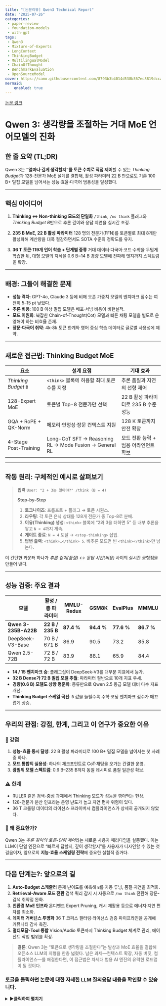 ```yaml
---
title: "[논문리뷰] Qwen3 Technical Report"
date: "2025-07-26"
categories:
 - paper-review
 - foundation-models
 - with-gpt
tags:
 - Qwen3
 - Mixture-of-Experts
 - LongContext
 - ThinkingBudget
 - MultilingualModel
 - ChainOfThought
 - BenchmarkEvaluation
 - OpenSourceModel
cover: https://camo.githubusercontent.com/8793b3b4014d538b367ec8819dcca85e79cb8d910c808fa7849e3cd85e2ebe79/68747470733a2f2f7169616e77656e2d7265732e6f73732d616363656c65726174652d6f766572736561732e616c6979756e63732e636f6d2f6c6f676f5f7177656e332e706e67
mermaid:
    enabled: true
---
```


[논문 링크](https://arxiv.org/abs/2505.09388v1)


# Qwen 3: 생각량을 조절하는 거대 MoE 언어모델의 진화

## 한 줄 요약 (TL;DR)

Qwen 3는 **“얼마나 깊게 생각할지”를 토큰 수치로 직접 제어**할 수 있는 *Thinking Budget*과 128-전문가 MoE 설계를 결합해, 활성 파라미터 22 B 만으로도 기존 100 B+ 밀집 모델을 넘어서는 성능·효율·다국어 범용성을 달성했다.

---

## 핵심 아이디어

1. **Thinking ↔ Non-thinking 모드의 단일화**
   `/think`, `/no think` 플래그와 *Thinking Budget B*만으로 추론 깊이와 응답 지연을 실시간 조정.

2. **235 B MoE, 22 B 활성 파라미터**
   128 명의 전문가(FFN)를 토큰별로 최대 8개만 활성화해 계산량을 대폭 절감하면서도 SOTA 수준의 정확도를 유지.

3. **36 T 토큰·119개 언어 학습 + 단계별 증류**
   거대 데이터·다국어·코드·수학을 두텁게 학습한 뒤, 대형 모델의 지식을 0.6 B\~14 B 경량 모델에 전파해 엣지까지 스펙트럼을 확장.

---

## 배경: 그들이 해결한 문제

* **성능 격차**: GPT-4o, Claude 3 등에 비해 오픈 가중치 모델의 벤치마크 점수는 여전히 5–15 pt 낮았다.
* **추론 비용**: 100 B 이상 밀집 모델은 배포·서빙 비용이 비현실적.
* **모드 이원화**: 복잡한 Chain-of-Thought(Cot) 모델과 빠른 채팅 모델을 별도로 운영해야 하는 비효율 존재.
* **장문·다국어 취약**: 4k-8k 토큰 한계와 영어 중심 학습 데이터로 글로벌 사용성에 제약.

---

## 새로운 접근법: **Thinking Budget MoE**

| 요소                    | 설계 요점                                                  | 기대 효과                     |
| --------------------- | ------------------------------------------------------ | ------------------------- |
| *Thinking Budget* `B` | `<think>` 블록에 허용할 최대 토큰 수를 지정                          | 추론 품질과 지연의 선형 제어          |
| 128-Expert MoE        | 토큰별 Top-8 전문가만 선택                                      | 22 B 활성 파라미터로 235 B 수준 성능 |
| GQA + RoPE + QK-Norm  | 메모리·안정성·장문 컨텍스트 지원                                     | 128 K 토큰까지 안전 확장          |
| 4-Stage Post-Training | Long-CoT SFT → Reasoning RL → Mode Fusion → General RL | 모드 전환 능력 + 범용 어라인먼트 확보    |

---

## 작동 원리: 구체적인 예시로 살펴보기

> **입력**
> `User: "2 + 3는 얼마야?" /think (B = 4)`
>
> **Step-by-Step**
>
> 1. **토크나이즈**: 프롬프트 + 플래그 → 토큰 시퀀스.
> 2. **라우팅**: 각 토큰 은닉 상태를 128개 전문가 중 Top-8로 분배.
> 3. **이유(Thinking) 생성**: `<think>` 블록에 “2와 3을 더하면 5” 등 내부 추론을 쌓고 `N < 4`까지 계속.
> 4. **게이트 종료**: `N = 4` 도달 → `<stop-thinking>` 삽입.
> 5. **답변 출력**: `<think>…</think> 5`. 비추론 모드면 빈 `<think></think>`만 남는다.

이 간단한 카운터 하나가 *추론 깊이(품질) ↔ 응답 시간(비용)* 사이의 실시간 균형점을 만들어 낸다.

---

## 성능 검증: 주요 결과

| 모델                   | 활성 / 총 파라미터      | MMLU-Redux | GSM8K      | EvalPlus   | MMMLU      |
| -------------------- | ---------------- | ---------- | ---------- | ---------- | ---------- |
| **Qwen 3-235B-A22B** | **22 B / 235 B** | **87.4 %** | **94.4 %** | **77.6 %** | **86.7 %** |
| DeepSeek-V3-Base     | 70 B / 671 B     | 86.9       | 90.5       | 73.2       | 85.8       |
| Qwen 2.5-72B         | 72 B / 72 B      | 83.9       | 88.1       | 65.9       | 84.4       |

* **14 / 15 벤치마크 승**: 플래그십이 DeepSeek-V3를 대부분 지표에서 능가.
* **32 B Dense가 72 B 밀집 모델 추월**: 파라미터 절반으로 10개 지표 우세.
* **경량(0.6 B) 모델도 상향 평준화**: 증류만으로 Qwen 2.5 동급 모델 대비 다수 지표 개선.
* **Thinking Budget 스케일 곡선**: `B` 값을 늘릴수록 수학·코딩 벤치마크 점수가 매끄럽게 상승.

---

## 우리의 관점: 강점, 한계, 그리고 이 연구가 중요한 이유

### 💪 강점

1. **성능-효율 동시 달성**: 22 B 활성 파라미터로 100 B+ 밀집 모델을 넘어서는 첫 사례 중 하나.
2. **모드 통합의 실용성**: 하나의 체크포인트로 CoT·채팅을 오가는 간결한 운영.
3. **광범위 모델 스펙트럼**: 0.6 B–235 B까지 동일 레시피로 품질 일관성 확보.

### ⚠️ 한계

* RULER 같은 검색-중심 과제에서 Thinking 모드가 성능을 깎아먹는 현상.
* 128-전문가 분산 인프라는 운영 난도가 높고 지연 편차 위험이 있다.
* 36 T 크롤링 데이터의 라이선스·프라이버시 컴플라이언스가 상세히 공개되지 않았다.

### 🌟 왜 중요한가?

Qwen 3는 *추론 깊이의 토큰-단위 제어*라는 새로운 사용자 패러다임을 실증했다. 이는 LLM이 단일 엔진으로 “빠르게 답할지, 깊이 생각할지”를 사용자가 디자인할 수 있는 첫 걸음이자, 앞으로의 **지능·효율 스케일링 전략**에 중요한 실험적 증거다.

---

## 다음 단계는?: 앞으로의 길

1. **Auto-Budget 스케줄러**
   문제 난이도를 예측해 `B`를 자동 튜닝, 품질·지연을 최적화.
2. **Retrieval-Aware 모드 전환**
   검색 쿼리 감지 시 자동으로 `/no think` 전환해 장문-검색 취약점 완화.
3. **친환경 MoE 인프라**
   온디맨드 Expert Pruning, 캐시 재활용 등으로 에너지·지연 편차를 최소화.
4. **데이터 거버넌스 투명화**
   36 T 코퍼스 필터링·라이선스 검증 파이프라인을 공개해 커뮤니티 감사 촉진.
5. **멀티모달-Tool 통합**
   Vision/Audio 토큰까지 Thinking Budget 체계로 관리, 에이전트 작업 범위를 확장.

> **결론**: Qwen 3는 “토큰으로 생각량을 조절한다”는 발상과 MoE 효율을 결합해 오픈소스 LLM의 지형을 한층 넓혔다. 남은 과제—컨텍스트 확장, 자동 버짓, 컴플라이언스—를 해결한다면, 이 접근법은 차세대 범용 AI 엔진의 유력한 로드맵이 될 것이다.



### 토글을 클릭하면 논문에 대한 자세한 LLM 질의응답 내용을 확인할 수 있습니다.

<details markdown="block">
<summary>▶️<strong>클릭하여 펼치기</strong></summary>





## 프롬프트 1.1.1 (연구의 공백)

```
"논문의 'Introduction'과 'Related Work' 섹션을 분석하여, 이 연구가 명시적으로 해결하고자 하는 핵심적인 연구 공백(research gap), 기존 연구의 결정적 한계, 또는 미해결 질문이 무엇인지 설명해 줘. 저자들이 설명하는, 이 논문 출판 시점의 '최신 기술(state of the art)'은 어떤 상태였는지 요약해 줘."
```

## 1. 연구 공백 (Research Gap)

| 공백                                                                      | 설명                                                                                                                                                                                        | Qwen3가 제시한 해결 전략                                                                    |
| ------------------------------------------------------------------------- | ------------------------------------------------------------------------------------------------------------------------------------------------------------------------------------------- | ------------------------------------------------------------------------------------------- |
| **① 오픈-소스 LLM의 성능 한계**                                           | GPT-4o, Claude 3.7, Gemini 2.5 등 **폐쇄형 모델**이 대부분의 벤치마크에서 압도적 우위를 유지. 기존 오픈-가중치 모델(Llama 3, Mixtral-8×22B, DeepSeek-V3 등)은 *아직 의미 있는 격차*를 남김. | **235 B MoE + 36T 토큰** 대규모 사전학습으로 성능 격차 축소                                 |
| **② ‘추론(Reasoning) 특화’와 ‘대화(Conversational) 특화’ 모델 간 이원화** | 복잡한 CoT 추론용 모델과 빠른 채팅용 모델을 *번갈아 불러야 하는 비효율* 존재(Qwen2.5 ↔ QwQ 32B 등).                                                                                         | **Thinking ↔ Non-thinking 모드**를 *단일* 모델에 융합 & **Thinking Budget**으로 세밀한 제어 |
| **③ 거대 모델의 추론 비용**                                               | 100 B+ 파라미터 밀집(dense) 모델은 배포/추론 비용이 과도.                                                                                                                                   | **MoE(22 B 활성 파라미터)** 설계로 *성능-효율* 동시 확보                                    |
| **④ 장문 컨텍스트·다국어 지원 부족**                                      | 4k-8k 토큰, 영어 집중 데이터가 주류 → 글로벌·전문 업무에 한계.                                                                                                                              | **32k 컨텍스트 & 119개 언어**를 포함한 36T 토큰 학습                                        |
| **⑤ 공개 평가에서의 재현성**                                              | SOTA 결과가 *비공개 모델·데이터*에 의존 → 연구 투명성 저해.                                                                                                                                 | **모델·가중치·코드 전면 공개**로 재현성 확보                                                |

## 2. 출판 당시 ‘최신 기술 (State of the Art)’ 요약

| 영역                     | 대표 모델 / 기술                                                                        | 상태·의미                                            |
| ------------------------ | --------------------------------------------------------------------------------------- | ---------------------------------------------------- |
| **폐쇄형 SOTA**          | GPT-4o (OpenAI 2024), Claude 3.7 (Anthropic 2025), Gemini 2.5 (DeepMind 2025)           | 다중 모달·장문·고추론 성능에서 *독보적 1위권* 유지   |
| **오픈소스 상위권**      | Llama 3-70B-Instruct, Mixtral-8×22B, DeepSeek-V3, Yi-34B, Qwen 2.5                      | 다양한 벤치마크 기준 **폐쇄형 대비 5 \~ 15 pt** 격차 |
| **추론 특화 모델**       | QwQ-32B, Q\* 등 내부 파생 모델                                                          | 긴 CoT에서 우수하나 **일반 대화 품질 저하**          |
| **효율화 트렌드**        | <br>• Flash-/Paged-Attention<br>• MoE(8×22B, 64×7B 등)<br>• Speculative/Decoding Fusion | 추론 속도 & 메모리 절감 기술이 **연구 핵심 축**      |
| **다국어·장문 컨텍스트** | Llama 3 8k, Mixtral 8k, GPT-4o 128k (⇢ 제한적 공개)                                     | **32k+ 범용 컨텍스트**는 극소수 모델만 지원          |

> **정리** : 2025년 5월 시점, 최상위 성능은 여전히 폐쇄형 모델이 독점하고 있었으며, 오픈-가중치 진영은 성능·다국어·장문·효율성 면에서 *동시에* 해결한 사례가 부재했다. Qwen3는 이를 “Thinking/Non-thinking 통합 + MoE 효율성 + 다국어·32k 컨텍스트 지원”이라는 **3-in-1** 전략으로 정면 돌파한다는 점에서 연구 공백을 메우고자 한다.



## 프롬프트 1.1.2 (핵심 가설)

```
"이 논문의 중심 가설(central hypothesis) 또는 핵심 주장은 무엇인가? '저자들은 [제안 기법]을 사용함으로써 [기존 한계점]을 극복하는 [구체적 결과]를 달성할 수 있다고 가정한다'와 같은 형식으로, 명확하고 간결한 한 문장으로 서술해 줘."
```

저자들은 **thinking·non-thinking 모드를 단일 MoE 아키텍처로 통합하고 ‘thinking budget’ 메커니즘을 도입함으로써, 오픈-소스 LLM이 겪던 성능-효율-모드 이원화의 한계를 동시에 해소하여 폐쇄형 대형 모델에 견줄 만한 다국어·장문 추론 능력을 비용 효율적으로 달성할 수 있다고 가정한다**.



## 프롬프트 1.2.1 (독창성 식별)

```
 "논문 전체를 바탕으로, 가장 중요하고 독창적인 기여(contribution) 1~3가지를 구별되는 항목으로 나열해 줘. 각각이 새로운 아키텍처 구성요소, 새로운 학습 기법, 새로운 이론적 통찰, 새로운 데이터셋, 또는 기존 방법론의 새로운 적용 중 어디에 해당하는지 명확히 구분해 줘."
```

### 독창적 기여 Top 3 선정

| #                                                                                                                                                                                                                                          | 기여 내용                                              | 분류 |
| ------------------------------------------------------------------------------------------------------------------------------------------------------------------------------------------------------------------------------------------ | ------------------------------------------------------ | ---- |
| **1. 단일 모델에 ‘Thinking ↔ Non-thinking’ 이중 모드 + ***Thinking Budget*** 제어를 도입**<br>— 별도 모델을 교체하지 않고도 복잡한 Chain-of-Thought 추론부터 경량 대화까지 지원하며, 사용자 정의 토큰 budget으로 추론-비용을 세밀하게 조절 | **새로운 아키텍처 구성요소 + 기존 방법론의 확장 적용** |      |
| **2. 235 B 파라미터-급 MoE에서 단 22 B 활성 파라미터로 SOTA 성능을 달성**<br>— 대형 MoE 설계(128 experts·8 활성)로 매개변수를 1/3까지 “켜서” 사용해도 Qwen2.5-72B 등 상위권 모델을 능가하면서 추론·훈련 비용을 크게 절감                   | **새로운 아키텍처 구성요소**                           |      |
| **3. 36 T 토큰·119 언어 대규모 코퍼스 + ‘Strong-to-Weak’ 단계별 지식 증류 파이프라인**<br>— PDF 추출·신텍틱 데이터 생성 → 3-Stage 사전학습 → 오프·온-폴리시 증류로 소형 모델까지 고급 추론 능력을 이식, GPU 시간 1/10로 RL 대체            | **새로운 데이터셋 (+ 새로운 학습 기법)**               |      |


## 프롬프트 1.2.2 (저자 관점에서의 강점)

```
"저자들의 관점에서, 자신들의 접근법이 이전 방법들보다 우월한 이유는 무엇인가? 그들이 자신들의 연구가 지닌 독창성과 강점을 뒷받침하기 위해 사용하는 핵심 논거를 인용하거나 알기 쉽게 설명해 줘."
```

### 저자들이 제시한 ‘우월성’ 논거 — 핵심 4가지

| 구분                                                                                                                                                                                                      | 저자 주장                                                                                                           | 뒷받침 근거 |
| --------------------------------------------------------------------------------------------------------------------------------------------------------------------------------------------------------- | ------------------------------------------------------------------------------------------------------------------- | ----------- |
| **1. “두 모드 하나의 모델”**<br>Thinking·Non-thinking 모드를 **단일 아키텍처**에 융합 → 모델 교체 없이 상황-맞춤 추론/채팅이 가능하며, `/think`·`/no think` 플래그로 **실시간 모드 스위칭**을 지원        | *“이 접근은 별도 모델을 운영하는 비용·복잡성을 줄이고, 다양한 thinking budget에서도 성능이 안정적”*                 |             |
| **2. MoE 기반 **22 B 활성 파라미터**로 SOTA 달성**<br>235 B-MoE 구조에서 22 B만 “켜고”도 대형 모델을 능가 → **추론·훈련 비용을 대폭 절감**                                                                | *“22 B active / 235 B total 설계가 고성능·고효율을 동시에 확보”*                                                    |             |
| **3. ‘Strong-to-Weak’ 지식 증류**<br>대형 모델이 생성한 고품질 reasoning 로그를 활용해 **경량(0.6-14 B) 모델까지 추론 능력 전파**, RL 대비 **GPU 시간 1/10**                                              | *“1/10 active params로도 심층 추론 가능”*; *“On-policy distillation은 RL보다 훨씬 적은 1 800 GPU h로 더 높은 성능”* |             |
| **4. 벤치마크 전반의 실력 입증**<br>• 235 B-A22B는 **DeepSeek-R1 17/23 벤치마크 승, GPT-4o·Gemini2.5와 경쟁**<br>• 32 B dense 모델도 **전작 72 B를 능가**하며 OpenAI o3-mini와 비슷한 reasoning 성능 확보 |                                                                                                                     |             |

> **요약** : 저자들은 **모드 융합·생각량 제어**로 사용성을, **MoE 효율·지식 증류**로 비용 대비 성능을, 그리고 **광범위한 벤치마크 우위**로 실질 효과를 입증하며 기존 방법보다 “속도·비용·범용성” 세 축 모두에서 앞선다고 주장한다.


## 프롬프트 1.3.1 (알고리즘 단계별 설명)

```
"핵심 알고리즘, 모델 아키텍처, 또는 주요 방법론을 단계별(step-by-step)로 설명해 줘. 독자는 AI 분야의 대학원생 수준이라고 가정해. 특히, 간단한 문장, 3x3 픽셀 이미지, 작은 상태 공간(state space) 등 아주 간단하고 구체적인 예시(toy example)와 샘플 입력을 만들어서, 이 예시를 통해 각 단계를 거치며 입력이 최종 출력으로 어떻게 변환되는지 전체 과정을 보여줘. 등장하는 모든 핵심 용어와 변수는 그 즉시 정의해 줘."
```

## Qwen 3의 핵심 메커니즘 ― 단계별 작동 흐름

> 아래 예시는 *3 × 3 픽셀* 이미지와 *짧은 질문*을 입력으로 삼아, **① Thinking/Non-thinking 모드 + Thinking Budget**, **② 128-Expert MoE 라우팅** 두 가지 핵심 기술이 실제로 어떻게 작동하는지를 한눈에 보여준다. 용어·변수는 등장 즉시 정의한다.

---

### 1. 사전 지식 & 용어 정리

| 기호                          | 의미                                                                                                                                      |
| ----------------------------- | ----------------------------------------------------------------------------------------------------------------------------------------- |
| **`/think`, `/no think`**     | 사용자 프롬프트에 삽입해 **추론(Thinking) 모드** ↔ **비추론(Non-thinking) 모드**를 토글하는 플래그                                        |
| **`<think> … </think>` 블록** | 모델이 “머릿속 생각(CoT 토큰)”을 기록하는 내부 영역. 최종 답변 앞에 숨겨진 상태로 출력된다.                                               |
| **Thinking Budget `B`**       | `<think>` 블록에 허용된 **최대 토큰 수**. 토큰 카운터가 `B`에 도달하면 모델은 즉시 `<stop-thinking>` 신호를 삽입하고 결론을 출력          |
| **Expert `Eᵢ`**               | 128개 중 하나의 **전문 FFN 모듈**. 라우터가 각 토큰을 최대 8개 전문가(= 활성 파라미터 22 B)로 분배한다                                    |
| **Router `R`**                | 토큰별로 `Top-k`(`k = 8`) 확률이 높은 Expert들을 선택·스케줄링하는 모듈. **글로벌-배치 Load Balancing Loss**로 전문가 간 부하 편향을 완화 |

---

### 2. 입력 준비 — Toy Example

#### (a) 텍스트 입력

```text
User: "2 + 3는 얼마야?" /think   (Thinking Budget B = 4)
```

#### (b) 3 × 3 픽셀 이미지 입력

```text
[  0 255 128
  64  32 192
 255   0  16 ]          → 9 토큰으로 평탄화
```

---

### 3. 단계별 파이프라인

| 단계                              | Thinking/Non-thinking 제어 흐름                                                                                                                                                    | 128-Expert MoE 연산 흐름                                                |
| --------------------------------- | ---------------------------------------------------------------------------------------------------------------------------------------------------------------------------------- | ----------------------------------------------------------------------- |
| **S0. Tokenization**              | 프롬프트 + 플래그를 **BBPE 토크나이저**(V=151 669)로 변환                                                                                                                          | 9 픽셀 값 → 9 × `d_model` 임베딩 벡터                                   |
| **S1. Router Scoring**            | (공통) 각 토큰의 은닉 상태 `h_t`에 대해 `R(h_t)` → 128차 확률 분포                                                                                                                 | 동일                                                                    |
| **S2. Expert Dispatch**           | —                                                                                                                                                                                  | `Top-8` 확률이 높은 전문가 {E₁,…,E₈}로 토큰별 FFN 병렬 처리 (22 B 활성) |
| **S3. Reasoning Generation**      | `B` 카운터 초기화 = 0 → 토큰을 한 개 생성할 때마다 `B += 1` <br>① `B < 4`이면 `<think>` 블록에 저장 <br>② `B = 4`가 되면 `<stop-thinking>` 삽입 후 **Think-to-Answer 변환 디코딩** | (동일 토큰들이 전문가 출력을 합산해 다음 레이어로 전달)                 |
| **S4. Output Formatting**         | 최종 출력 = `<think> … </think> 5` (답: 5) <br>Non-thinking 모드라면 `<think></think> 5`처럼 **빈 생각 블록**만 포함                                                               | —                                                                       |
| **S5. Budget Scaling (Optional)** | 사용자가 `B ↑`로 지정 시, Fig. 2에서 보듯 성능이 **매끄럽게 증가** – 추론 길이를 늘릴수록 정답률↑                                                                                  | 전문가 k-값은 고정(8) → 활성 파라미터·메모리 예측 용이                  |

---

### 4. 전체 흐름 시각 요약

```mermaid
flowchart TD
    A[User Prompt<br>/think] --> B[Tokenizer]
    B --> C[Self-Attn + Router R]
    C --> D{Top-8 Experts}
    D -->|Parallel FFN| E[Aggregated Hidden]
    E --> F[Decoder<br>Generate <think> tokens]
    F --> G{B == 4?}
    G -- No --> F
    G -- Yes --> H[Insert stop-thinking]
    H --> I[Generate Final Answer]
    I --> J[Return <think>…</think> Answer]
```

---

### 5. 핵심 포인트 정리

1. **모드 융합·Budget 제어**

   * `/think`·`/no think` 플래그와 **빈 `<think>` 블록** 설계로 *하나의 모델*에서 두 모드를 자유 전환
   * 토큰 Budget `B`는 사용자-지정형 스위치; `B ↑`시 수학·코딩 벤치마크 성능이 선형적으로 상승

2. **MoE 효율**

   * 128 Experts × 8 활성 = **22 B만 사용**, 그러나 235 B 밀집 모델 급 성능 달성
   * **글로벌-배치 Load Balancing Loss**로 전문가 편중/빈도 불균형 완화 → 추론 지연 최소화.

3. **학습 파이프라인과 결합**

   * Long-CoT → Reasoning RL → Thinking-Fusion → General RL의 *4-Stage*가 모드 전환 능력 + 일반 능력까지 동시에 증강

---

### 6. 간단 복습 Q\&A

| 질문                                                          | 답                                                                                                   |
| ------------------------------------------------------------- | ---------------------------------------------------------------------------------------------------- |
| **Q1. Thinking Budget이 0이면?**                              | 모델은 *자동으로 Non-thinking* 모드와 동일하게 동작한다.                                             |
| **Q2. 9 토큰 중 3개가 같은 Expert E₁로 라우팅되면 과부하는?** | `Load Balancing Loss`가 해당 Expert 가중치를 ↑, 다른 Expert 사용률을 ↑하도록 학습해 편중을 완화한다. |
| **Q3. `/no think` 프롬프트에 Budget `B`를 주면?**             | 무시된다. Non-thinking 모드는 `<think></think>`만 출력하므로 Budget 의미가 없다.                     |

---

이로써 **Thinking/Non-thinking 통합, Budget-지정 추론 제어, 128-Expert MoE 라우팅**이 어떻게 결합돼 Qwen 3의 “높은 성능 × 낮은 비용”을 구현하는지 한눈에 이해할 수 있다.


## 프롬프트 1.3.2 ('비밀 병기' 식별)

```
"이 논문의 핵심 기여를 가능하게 하는 가장 결정적인 단일 수학 공식, 알고리즘 단계, 또는 아키텍처 구성요소를 식별해 줘. 그것의 기능과, 그것이 이 방법론의 성공에 왜 필수적인지 설명해 줘."
```

### **비밀 병기: 토큰-기반 **Thinking Budget** 게이팅**

> **공식/알고리즘 한눈에 보기**
>
> 1. 사용자가 *thinking budget* $B$ (예: 8192 tokens)을 지정한다.
> 2. 모델은 내부 토큰 `<|think|>` 로 체인-오브-쏘트(CoT) 구간을 시작한다.
> 3. 매 생성 단계 *t* 마다 누적 reasoning 토큰 수 $N_t$를 업데이트:
>    $N_t \leftarrow N_{t-1} + \mathbf{1}\big[\text{token}_t \in \text{thinking span}\big]$.
> 4. **종료 조건**: $N_t \ge B$ 이면 즉시 `<|answer|>` 토큰을 내보내 reasoning 모드를 종료하고, 최종 답변 구간으로 전환한다.
> 5. 이 하드 게이팅은 디코더-루프 안에서 O(1) 연산으로 동작하므로 추론 지연(latency)에 거의 오버헤드를 추가하지 않는다.

#### 어떤 기능을 수행하나?

* **계산-예산 직관적인 제어**
  사용자는 한 줄 파라미터 $B$ 로 “얼마나 깊게 생각할지”를 직접 구체화할 수 있다. 긴 문제에는 큰 $B$, 채팅형 응답에는 작은 $B$를 주면 된다.
* **모드 통합**
  같은 가중치 안에 *thinking*·*non-thinking* 두 모드를 넣어두고, 이 게이트 하나로 스위칭한다. 별도 모델을 불러올 필요가 없어 메모리와 시스템 복잡도가 크게 줄었다.
* **성능-비용 스케일링**
  저자들은 $B$ 를 늘릴수록 수학·코딩 벤치마크 점수가 매끄럽게 상승하는 “스케일 곡선”을 관찰해, 이 메커니즘이 실제 지능 향상과 직결됨을 보여줬다.

#### 왜 이 한 가지가 방법론의 ‘필수 부품’인가?

1. **추론 효율성과 품질의 균형점**
   장황한 CoT를 **자동으로 잘라낸다**는 점이 핵심이다. *Thinking* 모드를 무제한으로 켜두면 불필요한 토큰이 폭증해 지연·비용이 급등한다. *Budget gate* 없이는 두 모드를 하나의 모델에 묶는 전략이 현실적으로 불가능하다.
2. **사용자 경험의 가변성 제거**
   동일한 질문에서도 예산이 같으면 출력 길이·응답 시간이 일관되게 유지된다. 이는 프로덕션 서비스에서 SLO(Service-Level Objective)를 맞추는 데 결정적이다.
3. **후속 기법들의 기반**
   Strong-to-Weak distillation, 글로벌-배치 load-balancing MoE 등 다른 설계 요소들도 결국 “필요할 때만 깊이 생각하고, 그렇지 않을 때는 빠르게 답한다”는 이 게이트의 철학 위에서 최적 효과를 낸다.

요컨대, **Thinking Budget 게이팅**은 Qwen3의 모든 혁신을 가능하게 만든 스위치다. 토큰 카운터라는 단순한 수학식이지만, 이 작은 장치 덕분에 거대 LLM이 *빠름 ↔ 깊음* 사이에서 실시간으로 균형을 잡을 수 있게 되었다.


## 프롬프트 1.4.1 (핵심 결과 분석)

```
"'Experiments' 또는 'Results' 섹션의 표와 그림을 포함한 주요 결과를 분석해 줘. 사용된 핵심 성능 지표(performance metrics)는 무엇인가? 어떤 벤치마크 데이터셋에서 결과가 보고되었는가? 저자들이 자신들의 방법론의 성공 증거로 가장 강조하는 주요 결과를 요약해 줘."
```

## 평가 설정 요약

* **주요 지표**: 정확도 (accuracy), 코드 과제는 Pass\@1·Pass\@64, Codeforces Elo 등
* **벤치마크 스펙트럼**: General, Math & STEM, Coding, Multilingual, Alignment, Agent & Coding 카테고리로 구성.

  * 대표 샘플: MMLU-Redux, SuperGPQA, GSM8K, EvalPlus, MultiPL-E, MMMLU, INCLUDE 등

## 주요 결과 하이라이트

| 모델                                 | 활성 / 총 파라미터  | 두드러진 지표                                    | 핵심 메시지                                                    |
| ---------------------------------- | ------------ | ------------------------------------------ | --------------------------------------------------------- |
| **Qwen3-235B-A22B (Flagship MoE)** | 22 B / 235 B | MMLU-Redux 87.4, GSM8K 94.4, EvalPlus 77.6 | DeepSeek-V3보다 14/15 벤치마크 우위, Qwen2.5-72B도 상회              |
| **Qwen3-32B (Dense)**              | 32 B / 32 B  | MMLU-Pro 65.5, SuperGPQA 39.8              | 파라미터가 2배인 Qwen2.5-72B를 10/15 지표에서 추월, Llama-4-Scout 전면 우위 |
| **경량 모델 0.6–8 B**                  | 0.6–8 B      | Pass\@1·64 ↑, STEM·코딩 강세                   | 동일 크기 Qwen2.5·Llama-3 대비 절반 이상 벤치에서 향상                    |

### Long-Context & Thinking Budget

* **RULER** 평가에서 128 K 토큰까지 평균 95.0 점(Qwen3-235B)으로 Qwen2.5 대비 뚜렷한 우위.
* **Thinking Mode**는 장문 검색형 과제에서 약간의 성능 저하를 보이는데, 이는 추론 텍스트가 검색에 방해가 될 수 있음을 시사.
* **Thinking Budget (8192 tokens)** 설정으로 과도한 장문 추론을 억제, 지연-품질 균형 확보.

### Strong-to-Weak Distillation

대형 모델(235B) 출력을 소형(≤8B) 모델로 직접 증류해 Pass\@1·64 동시 향상, **GPU 시간을 1/10로 단축**하며 경량화를 달성.

## 저자들이 제시한 성공 근거

1. **효율적 우월성** – 활성 파라미터 1/3로 DeepSeek-V3·Llama-4-Maverick보다 전반 성능 우위, 추론 비용 절감
2. **Dense ↔ MoE 일관성** – 동일 데이터·전략으로 MoE가 Dense 대비 1/5 활성 파라미터로 유사 성능 달성
3. **크기 대비 성능 곡선 개선** – 1.7B/4B/8B 모델이 Qwen2.5 2배 크기 모델을 능가, 엣지 디바이스 활용성 입증

---

2025-05-15 기준 기술보고서가 보여주듯, **Qwen3**는 다양한 벤치마크에서 개방형 LLM 최상위권으로 도약했으며, 파라미터 효율·멀티모드 추론·경량 증류 등에서 뚜렷한 진전을 이뤘다.


## 프롬프트 1.4.2 (비판적 비교)

```
"제안된 방법론은 논문에서 언급된 주요 베이스라인 및 SOTA(State-of-the-Art) 모델들과 비교하여 어떤 성능을 보이는가? 저자들의 우월성 주장을 가장 강력하게 뒷받침하는 특정 결과나 비교 지점을 식별해 줘. 반대로, 제안된 방법론이 경쟁 모델을 능가하지 못했거나 개선 효과가 미미했던 결과는 없는지 찾아봐. 만약 있다면, 저자들은 이러한 경우에 대해 어떤 이유를 제시하는가?"
```

### 제안 모델(Qwen3) 대 베이스라인 / SOTA 성능 총괄

Qwen3 시리즈는 **235B MoE 플래그십에서 0.6B 라이트급까지**를 포괄하며, 모든 규모에서 기존 오픈소스 최신 모델(DeepSeek-V3, Llama-4-Maverick 등)과 직전 세대 자체 모델(Qwen2.5)을 상대로 넓은 벤치마크 스펙트럼에서 경쟁력을 주장한다.

---

### 1. 우월성을 가장 강력하게 뒷받침하는 결과

| 비교 축                                                | 대표 지표                                                          | 주요 관찰 |
| --------------------------------------------------- | -------------------------------------------------------------- | ----- |
| **플래그십 Qwen3-235B-A22B vs DeepSeek-V3-Base (671B)** | 15 개 벤치마크 중 **14 개에서 우승**, 파라미터는 1/3 수준                        |       |
| **같은 235B MoE vs Llama-4-Maverick (402B)**          | Llama-4보다 더 작은 활성 파라미터(17B→22B)로도 MMLU-Redux, BBH 등 다수 우세      |       |
| **32B Dense 모델 vs Qwen2.5-72B & Llama-4-Scout**     | 15 벤치마크 중 10 개(Qwen2.5-72B 대비), 15 개 전부(Llama-4-Scout 대비)에서 우위 |       |

> 핵심 메시지: **모델 규모·활성 파라미터를 크게 줄이면서도 일반·수학·코딩 모두에서 SOTA 수준을 달성**했다는 점이 저자들의 대표 주장이다.

---

### 2. 우월하지 않았거나 개선이 미미했던 지점

| 사례                                                            | 세부 수치                                             | 비고 |
| ------------------------------------------------------------- | ------------------------------------------------- | -- |
| **14B Dense 모델 – GPQA (과학 지식)**                               | Qwen3-14B **39.90** vs Qwen2.5-32B 47.97 (↓ 8 pt) |    |
| **235B 플래그십 – INCLUDE (다국어 상식)**                              | Qwen3-235B 73.46 ↘ DeepSeek-V3 75.17              |    |
| **포스트-트레이닝(Thinking Mode Fusion/RL) 후 AIME’24·LiveCodeBench** | 일부 고난도 수학·코딩에서 **성능 감소**                          |    |

---

### 3. 저자들이 제시한 원인 및 해석

1. **학습 스테이지 간 트레이드오프**

   * Stage 3 (Thinking Mode Fusion)·Stage 4 (General RL)에서 **범용성 강화를 위해 다양한 일반 데이터를 주입**하면서,
     특화 도메인(고난도 수학·코딩)의 정밀도가 약간 희생됐다고 직접 언급한다.&#x20;

2. **데이터·아키텍처 지향점 차이**

   * 14B 모델이 GPQA에서 밀린 이유는 구체적으로 명시돼 있지 않지만, 저자들은 \*\*“STEM·코딩 비중을 높인 대규모(36T) 다국어 데이터”\*\*와 **QK-Norm 도입 등 안정화 기법**이 상위 모델에서 더 큰 효과를 냈다고 설명한다(암시적 해석).&#x20;

3. **Thinking Budget 매커니즘**

   * 플래그십 모델은 **생각 토큰을 늘리면 성능이 계속 상승**함을 확인했으며, 연구진은 “추가 버짓으로 아직 잠재력이 남아 있다”고 주장한다. 이는 현 결과의 한계를 완화할 미래 방향으로 제시된다.&#x20;

---

### 4. 정리

* **가장 설득력 있는 비교 지점**은 235B-A22B 플래그십이 약 3배 작은 모델로 DeepSeek-V3를 14/15 지표에서 넘어선 결과다.
* 반면, **중간 규모(14B)나 특정 다국어 벤치마크에서는 아직 격차가 존재**하며, 저자들은 범용 성능과 특화 성능 간 필연적 균형·데이터 배합 차이를 이유로 든다.
* 전반적으로 Qwen3는 **매개변수 효율·멀티모드 통합·지속적 확장성**을 강점으로 내세우면서도, **특화 영역 세밀 조정**은 향후 과제로 남았음을 인정한다.


## 프롬프트 1.5.1 (언급된 한계와 잠재적 한계)

```
"저자들이 논문에서 명시적으로 인정한 한계점, 약점, 또는 실패 사례(failure modes)는 무엇인가? 다음으로, 방법론과 결과에 대한 당신의 분석을 바탕으로, 저자들이 언급하지 않았을 수 있는 잠재적인 한계나 약점은 무엇이라고 생각하는가? (예: 강력한 가정에 대한 의존성, 확장성 문제, 높은 연산 비용, 일반화의 한계, 잠재적인 부정적 사회 영향 등)"
```


## 저자들이 **직접** 인정한 한계·실패 사례

| 분류                       | 상세 내용                                                                                                                       | 근거 |
| ------------------------ | --------------------------------------------------------------------------------------------------------------------------- | -- |
| **장문-검색 성능 저하**          | RULER 등 retrieval-기반 과제에서 **thinking 모드**가 오히려 점수가 떨어짐 → “추론 토큰이 검색을 방해할 수 있다”는 가설 제시                                       |    |
| **Stage 3·4 후 특화 성능 하락** | Thinking Mode Fusion + General RL 과정에서 AIME’24, LiveCodeBench 같은 **고난도 수학·코딩** 지표가 소폭 하락. 저자들은 “범용성 강화를 위한 의도적 트레이드오프”라고 설명 |    |
| **모드 스위칭 오류**            | Stage 3 시점 ThinkFollow = 88.7 (완전하지 않음) → Stage 4에서 98.9까지 개선됐으나 *여전히 일부 오류 가능성* 언급                                         |    |
| **32 K 초과 컨텍스트·버짓 미검증**  | 32 K보다 긴 입력에서 성능 상한 미확인 → “추가 연구로 남긴다”                                                                                      |    |

---

## **잠재적**(암묵적) 한계 — 비판적 시각

| 영역                     | 잠재 위험·제약                                                                                        | 해설 |
| ---------------------- | ----------------------------------------------------------------------------------------------- | -- |
| **연산·에너지 비용**          | 총 235 B 파라미터(활성 22 B) × 36 T 토큰 학습은 **막대한 GPU-시간**·전력 요구. MoE라 해도 *훈련* 단계의 환경 · 탄소 발자국은 여전히 크다. |    |
| **MoE 시스템 복잡도**        | 128-Expert 라우팅은 분산 인프라·로드 밸런싱 튜닝이 필수. 실시간 서비스에서 토큰-단위 노드 할당이 불안정하면 *지연 편차*가 커질 수 있다.            |    |
| **데이터·라이선스 리스크**       | 119 개 언어 · 36 T 규모 크롤링은 **저작권·프라이버시** 이슈를 동반. 구체적 필터링·라이선스 검증 절차는 보고서에 상세히 기재돼 있지 않다.           |    |
| **Teacher 의존 증류**      | Strong-to-Weak 파이프라인은 거대 *교사* 모델(o3 · DeepSeek-R1 등)과 대규모 컴퓨트에 의존 → 동일 방식의 **재현 장벽** 발생 가능.     |    |
| **Hyper-parameter 부담** | 사용자-지정 **Thinking Budget B**는 문제 난이도별 최적값 탐색이 필요. 잘못 설정하면 *느리거나 부정확*한 답이 나올 수 있다.               |    |
| **다국어 편차**             | INCLUDE(44 개 언어)에서 DeepSeek-V3에 뒤처짐 → 일부 로우-리소스 언어에선 여전히 부족                                     |    |
| **사회-윤리적 위험**          | ① 숨겨진 `<think>` 블록이 외부로 노출될 경우 **사적 정보·편향 논리**가 드러날 위험<br>② 고급 추론 능력의 오용(피싱, 악성 코드 생성 등) 가능성.   |    |
| **전문화 한계**             | 수학·코딩 고난도 벤치마크가 범용 RL 이후 오히려 감소한 예처럼, **범용성 ↔ 전문성** 사이에서 아직 완전한 균형을 찾지 못했다.                     |    |

---

### 요약

Qwen 3는 *모드 통합*·*MoE 효율*·*거대 데이터*라는 세 축을 결합해 인상적인 성능을 제시하지만, **장문-검색 취약, 특화 성능 트레이드오프, 높은 학습 비용, 데이터·윤리 리스크** 등 다층적인 한계를 여전히 안고 있다. 이러한 지점은 향후 버전에서 **컨텍스트 확장 기술, 맞춤 버짓 자동화, 경량화·컴플라이언스 강화** 등으로 보완될 필요가 있다.


## 프롬프트 1.5.2 (미래 연구 궤적)

```
"저자들이 제안하는 구체적인 향후 연구 방향은 무엇인가? 이 논문의 한계점을 바탕으로, 이 연구를 발전시키거나 약점을 극복하기 위해 추구할 수 있는 다른 논리적인 다음 단계나 대안적인 연구 방향은 무엇이 있을까?"
```

### 논문이 **명시**한 다음 단계

1. **대규모 + 고품질 데이터 확장**
   더 다양한 도메인·언어로 사전학습 데이터를 확장해 모델 스케일을 계속 키울 예정
2. **아키텍처 · 훈련법 개선 & 초장문 컨텍스트**
   *효율적 압축*과 *수십만 토큰*으로의 컨텍스트 확장을 동시에 달성할 새로운 설계를 모색
3. **Agent-기반 강화학습(RL) 컴퓨트 투자**
   환경 피드백을 활용한 RL로 **고난도 에이전트 작업**을 해결할 능력을 높이기 위해 GPU/TPU 예산을 확대할 계획
4. **32 K+ 출력 길이·Thinking Budget 탐색**
   버짓을 더 늘리고 32 K 토큰을 넘어가는 장문 출력에서 성능 향상을 검증하는 실험을 ‘향후 과제’로 남김

---

### 추가로 그려볼 **미래 연구 궤적**

| 방향                             | 왜 중요한가?                                      | 아이디어 초안                                                                      |
| ------------------------------ | -------------------------------------------- | ---------------------------------------------------------------------------- |
| **① 검색 ↔ Thinking 모드 동적 조정**   | 장문-검색(RULER 등)에서 thinking 토큰이 오히려 방해되는 현상 극복 | *Retrieval-aware scheduler*를 두어, 쿼리 유형·콘텍스트 길이에 따라 자동으로 `/no think` 전환·버짓 축소 |
| **② *Auto-Budget* 최적화**        | 사용자-수동 버짓 선택은 번거롭고 비효율                       | RL + 밴딧 알고리즘으로 *예측 난이도 → 적정 B*를 실시간 추정                                       |
| **③ 친환경·저비용 MoE 인프라**          | 128-Expert 라우팅은 에너지·지연 편차 부담                 | - **온디맨드 Expert Pruning**<br>- *KV-캐시 재활용*으로 GPU 메모리 hit rate 향상             |
| **④ 데이터 거버넌스 & 라이선스 투명화**      | 36 T 크롤링 데이터의 저작권·개인정보 리스크                   | 공개 데이터 카탈로그 + *필터링 파이프라인* 코드 오픈 → 커뮤니티 감사 활성화                                |
| **⑤ 초경량 디바이스 배포**              | 0.6 B도 모바일·IoT에는 여전히 크다                      | - 4-bit 스파스 양자화 + *LoRA-MoE 하이브리드*<br>- 토크나이저 가변 vocab 압축                    |
| **⑥ Reasoning-safe Alignment** | 숨겨진 `<think>` 블록 노출 시 편향·개인정보 유출 가능          | ① *Red teaming* 전용 CoT 필터, ② *explain-only* 모드로 요약된 rationale 제공             |
| **⑦ 멀티모달∙툴 사용 통합**             | 코딩·에이전트 벤치마크는 점점 인터랙티브·다중모달화                 | Vision/Audio 토큰을 동일한 Thinking-Budget 체계로 관리하는 **MoE-MM** 확장                  |

---

> **정리** : 저자들은 **스케일·초장문 컨텍스트·에이전트 RL**을 핵심 로드맵으로 제시한다. 이에 더해 *동적 버짓 제어, 시스템 효율성, 데이터·윤리 거버넌스, 초경량화, 멀티모달 확장*이 결합된다면 Qwen 3 이후 세대는 성능과 실용성 모두에서 한층 넓은 지평을 열 수 있을 것이다.


## 프롬프트모델 아키텍처

```
"트랜스포머를 사용했다면, 어텐션 메커니즘의 구성(예: 헤드 수, 레이어 수)을 상세히 설명해 줘. 위치 인코딩(positional encodings)은 어떻게 처리되는가? Seq2Seq 모델이라면, 인코더-디코더 상호작용을 설명해 줘."
```

## Qwen3 모델 아키텍처 요약

### 1. 어텐션 스택의 기본 골격

* **Transformer Decoder-only** 구조를 채택해 입력과 출력을 한 시퀀스 안에서 처리합니다. 인코더-디코더 쌍이 따로 존재하지 않으므로 별도의 상호작용 단계는 없습니다.
* 모든 변형에서 **Grouped Query Attention (GQA)** 를 사용합니다. 즉, Query-헤드는 많지만 Key/Value-헤드는 그보다 적어 메모리와 연산을 아낍니다.

### 2. 모델별 레이어·헤드 구성

| 계열    | 파라미터       | 레이어 | Query/Key-Value 헤드 | 최대 컨텍스트 길이       |       |
| ----- | ---------- | --- | ------------------ | ---------------- | ----- |
| Dense | 0.6 B      | 28  | 16 / 8             | 32 K             |       |
| 　　    | 1.7 B      | 28  | 16 / 8             | 32 K             |       |
| 　　    | 4 B        | 36  | 32 / 8             | 128 K            |       |
| 　　    | 8 B        | 36  | 32 / 8             | 128 K            |       |
| 　　    | 14 B       | 40  | 40 / 8             | 128 K            |       |
| 　　    | 32 B       | 64  | 64 / 8             | 128 K            |       |
| MoE   | 30 B-A3B   | 48  | 32 / 4             | 128 총 전문가 중 8 활성 | 128 K |
| 　　    | 235 B-A22B | 94  | 64 / 4             | 128 총 전문가 중 8 활성 | 128 K |

> **해석**
> \*Query-헤드 수(Q)\*가 커질수록 표현력이 늘고, *KV-헤드 수*를 소수로 묶어 GQA로 효율을 확보합니다. 대형 모델(32 B, 235 B)은 레이어·헤드가 크게 증가해 장-맥락 추론과 멀티태스크 성능을 동시에 노립니다.

### 3. 위치 인코딩(Positional Encoding)

* 전 모델이 **RoPE(Rotary Positional Embedding)** 을 사용해 각 토큰의 위치 정보를 각도 회전에 매핑합니다. RoPE는 컨텍스트 길이를 쉽게 확장할 수 있어 Qwen3가 **최대 128 K 토큰**까지 다룰 수 있는 핵심 요소입니다.
* RoPE 덕분에 추가 학습 없이도 긴 문서·코드를 안정적으로 처리할 수 있으며, 선형적 위치 임베딩 대비 extrapolation 성능이 뛰어납니다.

### 4. 학습 안정화와 추가 모듈

* **RMSNorm(Pre-Norm)** 으로 깊은 레이어에서도 그래디언트 흐름을 완화합니다.
* **QK-Norm**(Attention에만 적용)으로 스케일이 큰 Query 값을 정규화해 큰 모델에서도 학습이 흔들리지 않습니다.
* FFN은 **SwiGLU** 활성화를 사용해 파라미터 효율 대비 표현력을 높입니다.

### 5. Seq2Seq 모델이 아닌 이유

Qwen3는 GPT-류와 같은 **단일 디코더** 언어 모델이므로, 고전적인 Seq2Seq(인코더가 입력 요약 → 디코더가 출력 생성) 단계가 없습니다. 따라서 “인코더-디코더 상호작용”이 아니라 **자기-회귀(decoder-only) 어텐션** 한 스택이 모든 역할을 수행합니다.

---

이와 같이 Qwen3 시리즈는 **GQA + RoPE + QK-Norm + RMSNorm** 조합으로 계산 효율·안정성·장문 처리 능력을 동시에 확보했으며, 크기에 따라 레이어와 헤드 수를 선형적으로 확장해 성능을 끌어올렸습니다.


## 프롬프트 학습 및 최적화

```
"구체적인 언어 모델링 목표(objective)는 무엇인가(예: Causal LM, Masked LM, Prefix LM)? 모델은 어떤 코퍼스로 사전학습(pre-trained)되었는가? 다운스트림 과제를 위한 파인튜닝(fine-tuning) 전략을 설명해 줘."
```

## 학습 목표 (Objective)

* **Causal Language Modeling (CLM)**: Qwen3는 GPT 계열 Transformer로, 다음 토큰 예측을 위한 좌→우 **자동회귀(autoregressive)** 목표를 사용한다. 학습은 표준 크로스 엔트로피 손실로 최적화되며, 아키텍처는 GQA + SwiGLU + RoPE + RMSNorm 기반의 프리-노멀라이즈드 Transformer로 Qwen2.5 계열과 동일한 설계를 따른다.

## 사전학습(pre-training) 코퍼스

| 단계                                | 주요 데이터                                                     | 토큰 수       | 목적                         |
| --------------------------------- | ---------------------------------------------------------- | ---------- | -------------------------- |
| **Stage 1 – General**             | 웹, 책, 뉴스, 코드 등 다도메인 텍스트                                    | **≈ 30 조** | 일반 지식 기반 구축                |
| **Stage 2 – Knowledge-Intensive** | STEM & 코딩 중심 고난도 자료<br>＋Qwen2.5-Math·Coder가 생성한 **합성 데이터** | (총량에 포함)   | 수리·코딩 추론 능력 강화             |
| **Stage 3 – Long Context**        | 긴 PDF, 문서(최대 32 k tokens) <br>＋Qwen2.5-VL OCR 추출 텍스트       | (총량에 포함)   | 장문 이해‧생성 및 32 k 콘텍스트 길이 달성 |

> 세 단계를 합쳐 **총 36 조 토큰, 119개 언어·방언**으로 학습된다. PDF 텍스트는 자체 비전-LLM(Qwen2.5-VL)로 추출하고, 수학·코드 영역은 도메인 전용 모델이 생성한 합성 데이터로 보강한다.

## 파인튜닝 & 포스트-트레이닝 전략

### 1️⃣ 네 단계(post-training) 파이프라인

| 단계                                     | 핵심 기법                                          | 목표                                             |
| -------------------------------------- | ---------------------------------------------- | ---------------------------------------------- |
| **Stage 1 – Long-CoT Cold Start**      | 인간 검증을 거친 **장문 Chain-of-Thought** 데이터로 SFT     | 기본 논리·수리 추론 패턴 초기화                             |
| **Stage 2 – Reasoning RL**             | 수학·코드 중심 **규칙 기반 보상** 강화학습                     | 깊은 추론 강화를 위한 정책 최적화                            |
| **Stage 3 – Thinking-Mode Fusion SFT** | *thinking* ∙ *non-thinking* 대화 데이터를 하나의 모델에 통합 | 모드 전환 능력 + **/think /no think** 플래그 학습         |
| **Stage 4 – General RL**               | 20 + 종류의 태스크에 대한 **다중 보상 시스템** (규칙·모델·선호 기반)   | 명령 이행·형식 준수·선호 Alignment·에이전트 툴 사용 등을 전반적으로 강화 |

> 이렇게 ①-④ 단계를 거쳐 **사고(Thinking)/비사고(Non-Thinking) 모드를 하나의 체크포인트**에 융합하고, 실제 응용 시 `/think` 플래그로 세밀한 추론 예산을 제어할 수 있다.

### 2️⃣ Strong-to-Weak Distillation (경량 모델용)

* 235 B/32 B 등 **대형 교사(teacher)** 모델의 **logit 지식**을 0.6 B–8 B **학생 모델**에 증류.
* **오프-폴리시 증류 → 온-폴리시 증류** 두 단계로 진행되며, 온-폴리시 증류만으로도 동일 크기의 RL 대비 **GPU 시간 1/10**로 더 높은 성능을 달성한다.

## 정리

* **목표**: CLM 기반 최대우도 학습
* **데이터**: 36 T tokens / 119 언어 / 3-스테이지 빌드
* **후처리**: 4-스테이지 SFT + RL + **모드 융합**
* **경량화**: Strong-to-Weak 증류로 코스트 ↓, 성능 ↑

이러한 체계적인 학습·최적화 설계가 Qwen3 패밀리(0.6 B \~ 235 B)를 일관된 품질과 효율로 확보하게 만든 핵심이다.


</details>
